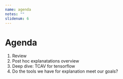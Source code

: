 ```yaml
---
name: agenda
notes: ""
slidenum: 6
---
```

# Agenda
1. Review
1. Post hoc explanatations overview
1. Deep dive: TCAV for tensorflow
1. Do the tools we have for explanation meet our goals?
<!-- 1. trolley problems of explanation -->